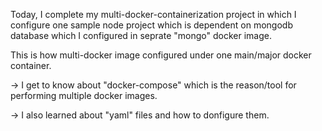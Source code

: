 Today, I complete my multi-docker-containerization project in which I configure one sample node project which is dependent on mongodb database which I configured in seprate "mongo" docker image.

This is how multi-docker image configured under one main/major docker container.

-> I get to know about "docker-compose" which is the reason/tool for performing multiple docker images.

-> I also learned about "yaml" files and how to donfigure them.